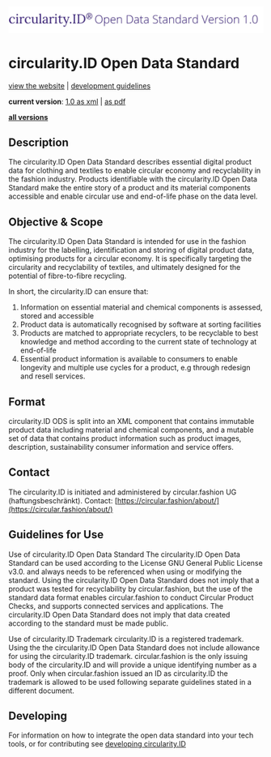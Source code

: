 ![circularity id logo](logo.jpg)

# circularity.ID Open Data Standard

[view the website](https://circularity.id) | [development guidelines](develop.md)

__current version__: [1.0 as xml](https://github.com/circularfashion/cf-circularity-id-standard/blob/master/schema/1.0/schema.rng) | [as pdf](#)

__[all versions](https://github.com/circularfashion/cf-circularity-id-standard/tree/master/schema)__

## Description
The circularity.ID Open Data Standard describes essential digital product data for clothing and textiles to enable circular economy and recyclability in the fashion industry. Products identifiable with the circularity.ID Open Data Standard make the entire story of a product and its material components accessible and enable circular use and end-of-life phase on the data level.

## Objective & Scope
The circularity.ID Open Data Standard is intended for use in the fashion industry for the labelling, identification and storing of digital product data, optimising products for a circular economy. It is specifically targeting the circularity and recyclability of textiles, and ultimately designed for the potential of fibre-to-fibre recycling.

In short, the circularity.ID can ensure that:
1) Information on essential material and chemical components is assessed, stored and accessible 
2) Product data is automatically recognised by software at sorting facilities
3) Products are matched to appropriate recyclers, to be recyclable to best knowledge and method according to the current state of technology at end-of-life
4) Essential product information is available to consumers to enable longevity and multiple use cycles for a product, e.g through redesign and resell services.

## Format

circularity.ID ODS is split into an XML component that contains immutable product data including material and chemical components, and a mutable set of data that contains product information such as product images, description, sustainability consumer information and service offers.

## Contact

The circularity.ID is initiated and administered by circular.fashion UG (haftungsbeschränkt).
Contact: [https://circular.fashion/about/](https://circular.fashion/about/)

## Guidelines for Use

Use of circularity.ID Open Data Standard
The circularity.ID  Open Data Standard can be used according to the License GNU General Public License v3.0. and always needs to be referenced when using or modifying the standard. Using the circularity.ID Open Data Standard does not imply that a product was tested for recyclability by circular.fashion, but the use of the standard data format enables circular.fashion to conduct Circular Product Checks, and supports connected services and applications. The circularity.ID Open Data Standard does not imply that data created according to the standard must be made public.

Use of circularity.ID Trademark
circularity.ID is a registered trademark. Using the the circularity.ID Open Data Standard does not include allowance for using the circularity.ID  trademark. circular.fashion is the only issuing body of the circularity.ID and will provide a unique identifying number as a proof. Only when circular.fashion issued an ID as  circularity.ID the trademark is allowed to be used following separate guidelines stated in a different document. 

## Developing

For information on how to integrate the open data standard into your tech tools, or for contributing see [developing circularity.ID](develop.md)
